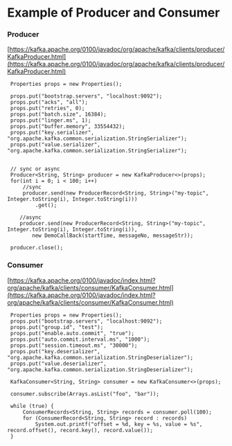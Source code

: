# Example of Producer and Consumer

### Producer

[https://kafka.apache.org/0100/javadoc/org/apache/kafka/clients/producer/KafkaProducer.html](https://kafka.apache.org/0100/javadoc/org/apache/kafka/clients/producer/KafkaProducer.html)

```
 Properties props = new Properties();

 props.put("bootstrap.servers", "localhost:9092");
 props.put("acks", "all");
 props.put("retries", 0);
 props.put("batch.size", 16384);
 props.put("linger.ms", 1);
 props.put("buffer.memory", 33554432);
 props.put("key.serializer", "org.apache.kafka.common.serialization.StringSerializer");
 props.put("value.serializer", "org.apache.kafka.common.serialization.StringSerializer");


 // sync or async
 Producer<String, String> producer = new KafkaProducer<>(props);
 for(int i = 0; i < 100; i++)
     //sync
     producer.send(new ProducerRecord<String, String>("my-topic", Integer.toString(i), Integer.toString(i)))
         .get();
    
    //async
    producer.send(new ProducerRecord<String, String>("my-topic", Integer.toString(i), Integer.toString(i)),
        new DemoCallBack(startTime, messageNo, messageStr));

 producer.close();
```

### Consumer

[https://kafka.apache.org/0100/javadoc/index.html?org/apache/kafka/clients/consumer/KafkaConsumer.html](https://kafka.apache.org/0100/javadoc/index.html?org/apache/kafka/clients/consumer/KafkaConsumer.html)

```
 Properties props = new Properties();
 props.put("bootstrap.servers", "localhost:9092");
 props.put("group.id", "test");
 props.put("enable.auto.commit", "true");
 props.put("auto.commit.interval.ms", "1000");
 props.put("session.timeout.ms", "30000");
 props.put("key.deserializer", "org.apache.kafka.common.serialization.StringDeserializer");
 props.put("value.deserializer", "org.apache.kafka.common.serialization.StringDeserializer");

 KafkaConsumer<String, String> consumer = new KafkaConsumer<>(props);

 consumer.subscribe(Arrays.asList("foo", "bar"));

 while (true) {
     ConsumerRecords<String, String> records = consumer.poll(100);
     for (ConsumerRecord<String, String> record : records)
         System.out.printf("offset = %d, key = %s, value = %s", record.offset(), record.key(), record.value());
 }
```



